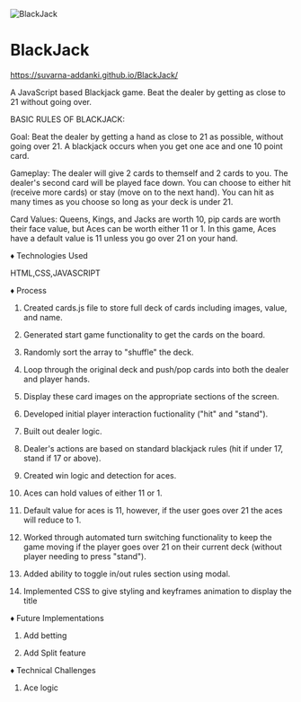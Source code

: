 ![BlackJack](https://user-images.githubusercontent.com/93563745/191041886-9a3ca722-dec0-4ee3-bd81-09450547900e.png)
# BlackJack
https://suvarna-addanki.github.io/BlackJack/

A JavaScript based Blackjack game. Beat the dealer by getting as close to 21 without going over.

 BASIC RULES OF BLACKJACK:

Goal: Beat the dealer by getting a hand as close to 21 as possible, without going over 21. A blackjack occurs when you get one ace and one 10 point card.

Gameplay: The dealer will give 2 cards to themself and 2 cards to you. The dealer's second card will be played face down. You can choose to either hit (receive more cards) or stay (move on to the next hand). You can hit as many times as you choose so long as your deck is under 21.

Card Values: Queens, Kings, and Jacks are worth 10, pip cards are worth their face value, but Aces can be worth either 11 or 1. In this game, Aces have a default value is 11 unless you go over 21 on your hand.



♦️ Technologies Used

HTML,CSS,JAVASCRIPT

♦️ Process

1. Created cards.js file to store full deck of cards including images, value, and name.

2. Generated start game functionality to get the cards on the board.

3. Randomly sort the array to "shuffle" the deck.

4. Loop through the original deck and push/pop cards into both the dealer and player hands.

5. Display these card images on the appropriate sections of the screen.

6. Developed initial player interaction fuctionality ("hit" and "stand").

7. Built out dealer logic.

8. Dealer's actions are based on standard blackjack rules (hit if under 17, stand if 17 or above).

9. Created win logic and detection for aces.

10. Aces can hold values of either 11 or 1.

11. Default value for aces is 11, however, if the user goes over 21 the aces will reduce to 1.

12. Worked through automated turn switching functionality to keep the game moving if the player goes over 21 on their current deck (without player    needing to press "stand").

13. Added ability to toggle in/out rules section using modal.

14. Implemented CSS to give styling and keyframes animation to display the title 

♦️ Future Implementations

1. Add betting

2. Add Split feature

♦️ Technical Challenges

1. Ace logic


